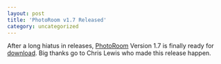 ```yaml
---
layout: post
title: 'PhotoRoom v1.7 Released'
category: uncategorized
---
```


After a long hiatus in releases, <a href="http://photoroom.sourceforge.net/">PhotoRoom</a> Version 1.7 is finally ready for <a href="http://sourceforge.net/project/showfiles.php?group_id=54893&amp;package_id=50816&amp;release_id=297981">download</a>.  Big thanks go to Chris Lewis who made this release happen.
